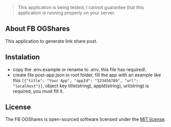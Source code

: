 > This application is being tested, I cannot guarantee that this application is running properly on your server.

## About FB OGShares
This application to generate link share post.

## Instalation
- copy the .env.example or rename to .env, this file has required!.
- create file post-app.json in root folder, fill the app with an example like this ```[{"title": "Your App", "appId": "123456789", "url": "localhost"}]```, object key title(string), appId(string), url(string) is required, you must fill it.

## License

The FB OGShares is open-sourced software licensed under the [MIT license](https://opensource.org/licenses/MIT).